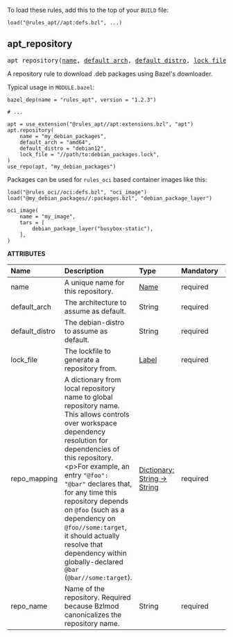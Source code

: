 <!-- Generated with Stardoc: http://skydoc.bazel.build -->


To load these rules, add this to the top of your `BUILD` file:

```starlark
load("@rules_apt//apt:defs.bzl", ...)
```


<a id="apt_repository"></a>

## apt_repository

<pre>
apt_repository(<a href="#apt_repository-name">name</a>, <a href="#apt_repository-default_arch">default_arch</a>, <a href="#apt_repository-default_distro">default_distro</a>, <a href="#apt_repository-lock_file">lock_file</a>, <a href="#apt_repository-repo_mapping">repo_mapping</a>, <a href="#apt_repository-repo_name">repo_name</a>)
</pre>

A repository rule to download .deb packages using Bazel's downloader.

Typical usage in `MODULE.bazel`:

```starlark
bazel_dep(name = "rules_apt", version = "1.2.3")

# ...

apt = use_extension("@rules_apt//apt:extensions.bzl", "apt")
apt.repository(
    name = "my_debian_packages",
    default_arch = "amd64",
    default_distro = "debian12",
    lock_file = "//path/to:debian_packages.lock",
)
use_repo(apt, "my_debian_packages")
```


Packages can be used for `rules_oci` based container images like this:

```starlark
load("@rules_oci//oci:defs.bzl", "oci_image")
load("@my_debian_packages//:packages.bzl", "debian_package_layer")

oci_image(
    name = "my_image",
    tars = [
        debian_package_layer("busybox-static"),
    ],
)
```


**ATTRIBUTES**


| Name  | Description | Type | Mandatory | Default |
| :------------- | :------------- | :------------- | :------------- | :------------- |
| <a id="apt_repository-name"></a>name |  A unique name for this repository.   | <a href="https://bazel.build/concepts/labels#target-names">Name</a> | required |  |
| <a id="apt_repository-default_arch"></a>default_arch |  The architecture to assume as default.   | String | required |  |
| <a id="apt_repository-default_distro"></a>default_distro |  The debian-distro to assume as default.   | String | required |  |
| <a id="apt_repository-lock_file"></a>lock_file |  The lockfile to generate a repository from.   | <a href="https://bazel.build/concepts/labels">Label</a> | required |  |
| <a id="apt_repository-repo_mapping"></a>repo_mapping |  A dictionary from local repository name to global repository name. This allows controls over workspace dependency resolution for dependencies of this repository.&lt;p&gt;For example, an entry <code>"@foo": "@bar"</code> declares that, for any time this repository depends on <code>@foo</code> (such as a dependency on <code>@foo//some:target</code>, it should actually resolve that dependency within globally-declared <code>@bar</code> (<code>@bar//some:target</code>).   | <a href="https://bazel.build/rules/lib/dict">Dictionary: String -> String</a> | required |  |
| <a id="apt_repository-repo_name"></a>repo_name |  Name of the repository. Required because Bzlmod canonicalizes the repository name.   | String | required |  |


